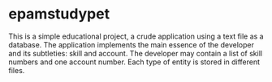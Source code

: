 # epamstudypet
This is a simple educational project, a crude application using a text file as a database.
The application implements the main essence of the developer and its subtleties: skill and account.
The developer may contain a list of skill numbers and one account number.
Each type of entity is stored in different files.
